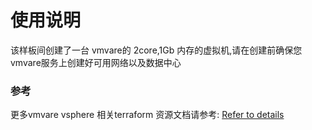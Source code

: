 # 使用说明

该样板间创建了一台 vmvare的 2core,1Gb 内存的虚拟机,请在创建前确保您vmvare服务上创建好可用网络以及数据中心

### 参考

更多vmvare vsphere 相关terraform 资源文档请参考: [Refer to details](https://registry.terraform.io/providers/hashicorp/vsphere/latest/docs)